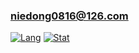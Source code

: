 ### niedong0816@126.com

[![Lang](https://github-readme-stats.vercel.app/api/top-langs/?username=niedong&hide=html,css,javascript&count_private=true&layout=compact)](https://github.com/niedong)
[![Stat](https://github-readme-stats.vercel.app/api?username=niedong&show_icons=true&count_private=true&layout=compact)](https://github.com/niedong)

<!--
**niedong/niedong** is a ✨ _special_ ✨ repository because its `README.md` (this file) appears on your GitHub profile.

Here are some ideas to get you started:

- 🔭 I’m currently working on ...
- 🌱 I’m currently learning ...
- 👯 I’m looking to collaborate on ...
- 🤔 I’m looking for help with ...
- 💬 Ask me about ...
- 📫 How to reach me: ...
- 😄 Pronouns: ...
- ⚡ Fun fact: ...
-->
